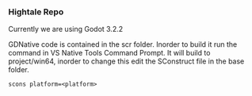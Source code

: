 ### Hightale Repo

Currently we are using Godot 3.2.2

GDNative code is contained in the scr folder.
Inorder to build it run the command in VS Native Tools Command Prompt.
It will build to project/win64, inorder to change this edit the SConstruct file in the base folder.
```
scons platform=<platform>
```